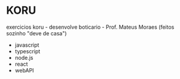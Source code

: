 # KORU

exercicios koru - desenvolve boticario - Prof. Mateus Moraes 
(feitos sozinho "deve de casa")

- javascript
- typescript
- node.js
- react
- webAPI
